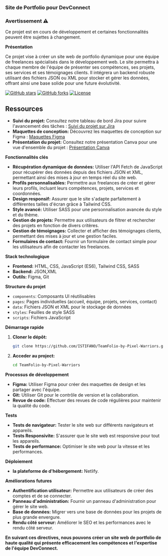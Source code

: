 
### **Site de Portfolio pour DevConnect**
### Avertissement ⚠️
Ce projet est en cours de développement et certaines fonctionnalités peuvent être sujettes à changement.

**Présentation**

Ce projet vise à créer un site web de portfolio dynamique pour une équipe de freelances spécialisés dans le développement web. Le site permettra à chaque membre de l'équipe de présenter ses compétences, ses projets, ses services et ses témoignages clients. Il intégrera un backend robuste utilisant des fichiers JSON ou XML pour stocker et gérer les données, offrant ainsi une base solide pour une future évolutivité.

[![GitHub stars](https://img.shields.io/github/stars/ISTIFANO/TeamFolio-by-Pixel-Warriors.git.svg)](https://github.com/ISTIFANO/TeamFolio-by-Pixel-Warriors.git/stargazers)
[![GitHub forks](https://img.shields.io/github/forks/ISTIFANO/TeamFolio-by-Pixel-Warriors.git.svg)](https://github.com/ISTIFANO/TeamFolio-by-Pixel-Warriors.git/network/members)
[![License](https://img.shields.io/badge/license-MIT-blue.svg)](LICENSE)


## Ressources

* **Suivi du projet:** Consultez notre tableau de bord Jira pour suivre l'avancement des tâches : [Suivi du projet sur Jira](https://elamiriamir7.atlassian.net/jira/software/projects/TBPW/boards/4)
* **Maquettes de conception:** Découvrez les maquettes de conception sur Figma : [Maquettes Figma](https://www.figma.com/design/EdzYUR6wsw9q0ZSBe4fXMg/TeamFolio?node-id=0-1&node-type=canvas&t=gpZW44qgvGyaYz4v-0)
* **Présentation du projet:** Consultez notre présentation Canva pour une vue d'ensemble du projet : [Présentation Canva](https://www.canva.com/design/DAGUzH4ansM/5bqvx5Y4SNFmBTCm8Uovtw/edit)

**Fonctionnalités clés**

* **Récupération dynamique de données:** Utiliser l'API Fetch de JavaScript pour récupérer des données depuis des fichiers JSON et XML, permettant ainsi des mises à jour en temps réel du site web.
* **Profils personnalisables:** Permettre aux freelances de créer et gérer leurs profils, incluant leurs compétences, projets, services et coordonnées.
* **Design responsif:** Assurer que le site s'adapte parfaitement à différentes tailles d'écran grâce à Tailwind CSS.
* **Style avancé:** Utiliser SASS pour une personnalisation avancée du style et du thème.
* **Gestion de projets:** Permettre aux utilisateurs de filtrer et rechercher des projets en fonction de divers critères.
* **Gestion de témoignages:** Collecter et afficher des témoignages clients, permettant des mises à jour et une gestion faciles.
* **Formulaires de contact:** Fournir un formulaire de contact simple pour les utilisateurs afin de contacter les freelances.

**Stack technologique**

* **Frontend:** HTML, CSS, JavaScript (ES6), Tailwind CSS, SASS
* **Backend:** JSON,XML
* **Outils:** Figma, Git

**Structure du projet**

* `components`: Composants UI réutilisables
* `pages`: Pages individuelles (accueil, équipe, projets, services, contact)
* `data`: Fichiers JSON et XML pour le stockage de données
* `styles`: Feuilles de style SASS
* `scripts`: Fichiers JavaScript

**Démarrage rapide**

1. **Cloner le dépôt:**
   ```bash
   git clone https://github.com/ISTIFANO/TeamFolio-by-Pixel-Warriors.git
   ```
2. **Acceder au project:**
   ```bash
   cd TeamFolio-by-Pixel-Warriors
   ```
**Processus de développement**

* **Figma:** Utiliser Figma pour créer des maquettes de design et les partager avec l'équipe.
* **Git:** Utiliser Git pour le contrôle de version et la collaboration.
* **Revue de code:** Effectuer des revues de code régulières pour maintenir la qualité du code.

**Tests**

* **Tests de navigateur:** Tester le site web sur différents navigateurs et appareils.
* **Tests Responsivite:** S'assurer que le site web est responsive pour tout les appareils.
* **Tests de performance:** Optimiser le site web pour la vitesse et les performances.

**Déploiement**

* **la plateforme de d'hébergement:** Netlify.

**Améliorations futures**

* **Authentification utilisateur:** Permettre aux utilisateurs de créer des comptes et de se connecter.
* **Panneau d'administration:** Fournir un panneau d'administration pour gérer le site web.
* **Base de données:** Migrer vers une base de données pour les projets de plus grande envergure.
* **Rendu côté serveur:** Améliorer le SEO et les performances avec le rendu côté serveur.

**En suivant ces directives, nous pouvons créer un site web de portfolio de haute qualité qui présente efficacement les compétences et l'expertise de l'équipe DevConnect.**

